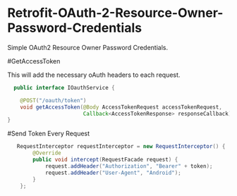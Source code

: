 # Retrofit-OAuth-2-Resource-Owner-Password-Credentials
Simple OAuth2 Resource Owner Password Credentials.

#GetAccessToken

This will add the necessary oAuth headers to each request.
```java
  public interface IOauthService {

    @POST("/oauth/token")
    void getAccessToken(@Body AccessTokenRequest accessTokenRequest,
                        Callback<AccessTokenResponse> responseCallback);
}
```

#Send Token Every Request

```java
   RequestInterceptor requestInterceptor = new RequestInterceptor() {
        @Override
        public void intercept(RequestFacade request) {
            request.addHeader("Authorization", "Bearer" + token);
            request.addHeader("User-Agent", "Android");
        }
    };
```




